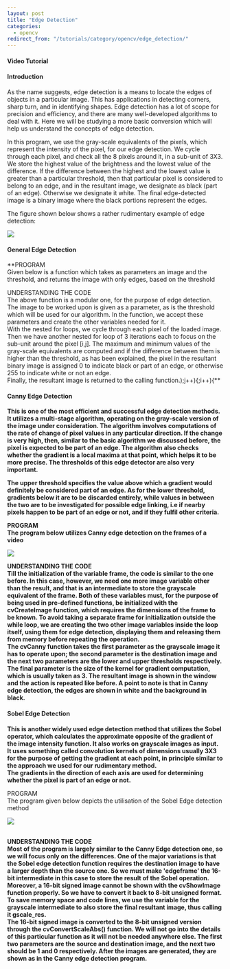 ```yaml
---
layout: post
title: "Edge Detection"
categories:
  - opencv
redirect_from: "/tutorials/category/opencv/edge_detection/"
---
```


#### Video Tutorial

#### Introduction

As the name suggests, edge detection is a means to locate the edges of objects in a particular image. This has applications in detecting corners, sharp turn, and in identifying shapes. Edge detection has a lot of scope for precision and efficiency, and there are many well-developed algorithms to deal with it. Here we will be studying a more basic conversion which will help us understand the concepts of edge detection.

In this program, we use the gray-scale equivalents of the pixels, which represent the intensity of the pixel, for our edge detection. We cycle through each pixel, and check all the 8 pixels around it, in a sub-unit of 3X3. We store the highest value of the brightness and the lowest value of the difference. If the difference between the highest and the lowest value is greater than a particular threshold, then that particular pixel is considered to belong to an edge, and in the resultant image, we designate as black (part of an edge). Otherwise we designate it white. The final edge-detected image is a binary image where the black portions represent the edges.

The figure shown below shows a rather rudimentary example of edge detection:

**![][1]**

#### General Edge Detection

**PROGRAM  
Given below is a function which takes as parameters an image and the threshold, and returns the image with only edges, based on the threshold  
  
UNDERSTANDING THE CODE  
The above function is a modular one, for the purpose of edge detection. The image to be worked upon is given as a parameter, as is the threshold which will be used for our algorithm. In the function, we accept these parameters and create the other variables needed for it.  
With the nested for loops, we cycle through each pixel of the loaded image. Then we have another nested for loop of 3 iterations each to focus on the sub-unit around the pixel [i,j]. The maximum and minimum values of the gray-scale equivalents are computed and if the difference between them is higher than the threshold, as has been explained, the pixel in the resultant binary image is assigned 0 to indicate black or part of an edge, or otherwise 255 to indicate white or not an edge.  
Finally, the resultant image is returned to the calling function.);j++){;i++){**

#### Canny Edge Detection

**This is one of the most efficient and successful edge detection methods. It utilizes a multi-stage algorithm, operating on the gray-scale version of the image under consideration. The algorithm involves computations of the rate of change of pixel values in any particular direction. If the change is very high, then, similar to the basic algorithm we discussed before, the pixel is expected to be part of an edge. The algorithm also checks whether the gradient is a local maxima at that point, which helps it to be more precise. The thresholds of this edge detector are also very important.**

**The upper threshold specifies the value above which a gradient would definitely be considered part of an edge. As for the lower threshold, gradients below it are to be discarded entirely, while values in between the two are to be investigated for possible edge linking, i.e if nearby pixels happen to be part of an edge or not, and if they fulfil other criteria.**

**PROGRAM  
The program below utilizes Canny edge detection on the frames of a video**

  
**![][2]**

**UNDERSTANDING THE CODE  
Till the initialization of the variable frame, the code is similar to the one before. In this case, however, we need one more image variable other than the result, and that is an intermediate to store the grayscale equivalent of the frame. Both of these variables must, for the purpose of being used in pre-defined functions, be initialized with the cvCreateImage function, which requires the dimensions of the frame to be known. To avoid taking a separate frame for initialization outside the while loop, we are creating the two other image variables inside the loop itself, using them for edge detection, displaying them and releasing them from memory before repeating the operation.  
The cvCanny function takes the first parameter as the grayscale image it has to operate upon; the second parameter is the destination image and the next two parameters are the lower and upper thresholds respectively. The final parameter is the size of the kernel for gradient computation, which is usually taken as 3. The resultant image is shown in the window and the action is repeated like before. A point to note is that in Canny edge detection, the edges are shown in white and the background in black.**

#### Sobel Edge Detection

**This is another widely used edge detection method that utilizes the Sobel operator, which calculates the approximate opposite of the gradient of the image intensity function. It also works on grayscale images as input. It uses something called convolution kernels of dimensions usually 3X3 for the purpose of getting the gradient at each point, in principle similar to the approach we used for our rudimentary method.  
The gradients in the direction of each axis are used for determining whether the pixel is part of an edge or not.**

PROGRAM  
The program given below depicts the utilisation of the Sobel Edge detection method

**![][3]**  
 

  
**UNDERSTANDING THE CODE  
Most of the program is largely similar to the Canny Edge detection one, so we will focus only on the differences. One of the major variations is that the Sobel edge detection function requires the destination image to have a larger depth than the source one. So we must make 'edgeframe' the 16-bit intermediate in this case to store the result of the Sobel operation. Moreover, a 16-bit signed image cannot be shown with the cvShowImage function properly. So we have to convert it back to 8-bit unsigned format. To save memory space and code lines, we use the variable for the grayscale intermediate to also store the final resultant image, thus calling it gscale_res.  
The 16-bit signed image is converted to the 8-bit unsigned version through the cvConvertScaleAbs() function. We will not go into the details of this particular function as it will not be needed anywhere else. The first two parameters are the source and destination image, and the next two should be 1 and 0 respectively. After the images are generated, they are shown as in the Canny edge detection program.**

[1]: https://lh3.googleusercontent.com/fhWLv6zrRpACJFF20DaXAqaI-VdBJHhDqF-W8MDsAKQA_gPc9l86w8PILPSZu57WSiqjn5jn9ZwRstHV71W50WYOxCeK_yuT_qzTtTalIbXlM0-2pAY
[2]: https://lh5.googleusercontent.com/h0nIiOA0PIMZ31nXxqsowFqmP5I1LkuDOde9hcIdaXatn-pIJS5UEyYOu3lMEXfwb42mL67rWdbllUGx70l9qpEVi68NKMraNQTfFQZOh80SXFg6wv0
[3]: https://lh6.googleusercontent.com/EcA-RQzHk0VOhVd-JTwV5_T5Ss_fseNZ-nbE8vwTav9PjVaEdyeHOISP-qEb_h5vobin2-qFEznJ6O_i8JYTXeVlLRH7wuQQn6DESiGtPc5y0US4Dt8
